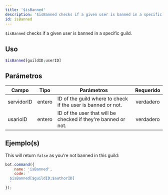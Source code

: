 ```yaml
---
title: '$isBanned'
description: '$isBanned checks if a given user is banned in a specific guild.'
id: isBanned
---
```


`$isBanned` checks if a given user is banned in a specific guild.

## Uso

```php
$isBanned[guildID;userID]
```

## Parámetros

| Campo      | Tipo   | Parámetros                                                    | Requerido |
| ---------- | ------ | ------------------------------------------------------------- |:---------:|
| servidorID | entero | ID of the guild where to check if the user is banned or not.  | verdadero |
| usarioID   | entero | ID of the user that will be checked if they're banned or not. | verdadero |

## Ejemplo(s)

This will return `false` as you're not banned in this guild:

```javascript
bot.command({
    name: 'isBanned',
    code: `
  $isBanned[$guildID;$authorID]
  `
});
```
